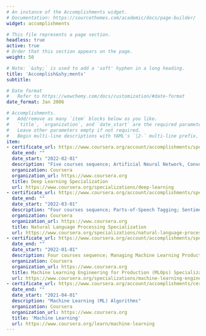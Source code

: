 ```yaml
---
# An instance of the Accomplishments widget.
# Documentation: https://sourcethemes.com/academic/docs/page-builder/
widget: accomplishments

# This file represents a page section.
headless: true
active: true
# Order that this section appears on the page.
weight: 50

# Note: `&shy;` is used to add a 'soft' hyphen in a long heading.
title: 'Accomplish&shy;ments'
subtitle:

# Date format
#   Refer to https://wowchemy.com/docs/customization/#date-format
date_format: Jan 2006

# Accomplishments.
#   Add/remove as many `item` blocks below as you like.
#   `title`, `organization`, and `date_start` are the required parameters.
#   Leave other parameters empty if not required.
#   Begin multi-line descriptions with YAML's `|2-` multi-line prefix.
item:
- certificate_url: https://www.coursera.org/account/accomplishments/specialization/certificate/VSTEP4H2ZFE4
  date_end: ""
  date_start: "2022-02-01"
  description: "Five courses sequence; Artificial Neural Network, Convolutional Neural Network, Tensorflow, Recurrent Neural Network, Transformers"
  organization: Coursera
  organization_url: https://www.coursera.org
  title: Deep Learning Specialization
  url: https://www.coursera.org/specializations/deep-learning
- certificate_url: https://www.coursera.org/account/accomplishments/specialization/certificate/4LDAH3PJTXE2
  date_end: ""
  date_start: "2022-03-01"
  description: "Four courses sequence; Parts-of-Speech Tagging; Sentiment Analysis, Attention Models, Transformers"
  organization: Coursera
  organization_url: https://www.coursera.org
  title: Natural Language Processing Specialization
  url: https://www.coursera.org/specializations/natural-language-processing
- certificate_url: https://www.coursera.org/account/accomplishments/specialization/certificate/LYKWC8RRF7M4
  date_end: ""
  date_start: "2022-01-01"
  description: Four courses sequence; Managing Machine Learning Production Systems, Deployment Pipelines, Model Pipelines, Data Pipelines
  organization: Coursera
  organization_url: https://www.coursera.org
  title: Machine Learning Engineering for Production (MLOps) Specialization
  url: https://www.coursera.org/specializations/machine-learning-engineering-for-production-mlops
- certificate_url: https://www.coursera.org/account/accomplishments/certificate/RBU7554AQ7BV
  date_end: ""
  date_start: "2021-04-01"
  description: "Machine Learning (ML) Algorithms"
  organization: Coursera
  organization_url: https://www.coursera.org
  title: 'Machine Learning'
  url: https://www.coursera.org/learn/machine-learning
---
```

